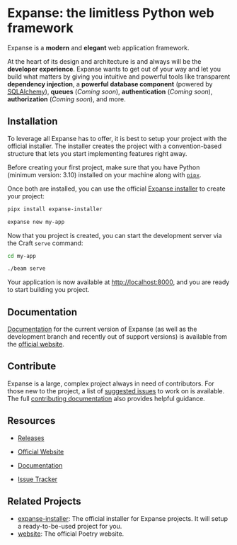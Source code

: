 # Expanse: the limitless Python web framework

Expanse is a **modern** and **elegant** web application framework.

At the heart of its design and architecture is and always will be the **developer experience**.
Expanse wants to get out of your way and let you build what matters by giving you intuitive and powerful tools
like transparent **dependency injection**, a **powerful database component** (powered
by [SQLAlchemy](https://www.sqlalchemy.org/)),
**queues** (_Coming soon_), **authentication** (_Coming soon_), **authorization** (_Coming soon_), and more.

## Installation

To leverage all Expanse has to offer, it is best to setup your project with the official installer. The installer
creates the project with a convention-based structure that lets you start implementing features right away.

Before creating your first project, make sure that you have Python (minimum version: 3.10) installed on your machine
along with [`pipx`](https://pipx.pypa.io/stable/).

Once both are installed, you can use the official [Expanse installer](https://github.com/expanse-framework/installer)
to create your project:

```bash
pipx install expanse-installer

expanse new my-app
```

Now that you project is created, you can start the development server via the Craft `serve` command:

```bash
cd my-app

./beam serve
```

Your application is now available at [http://localhost:8000](http://localhost:8000), and you are ready to start building
you project.

## Documentation

[Documentation] for the current version of Expanse (as well as the development branch and recently out of support
versions) is available from the [official website](https://expanse-framework.com).

## Contribute

Expanse is a large, complex project always in need of contributors. For those new to the project, a list of
[suggested issues] to work on is available. The full [contributing documentation] also
provides helpful guidance.

## Resources

* [Releases][PyPI Releases]
* [Official Website]
* [Documentation]
* [Issue Tracker]

  [PyPI]: https://pypi.org/project/expanse/

  [PyPI Releases]: https://pypi.org/project/expanse/#history

  [Official Website]: https://expanse-framework.com

  [Documentation]: https://expanse-framework.com/docs

  [Issue Tracker]: https://github.com/expanse-framework/expanse/issues

  [Suggested Issues]: https://github.com/expanse-framework/expanse/contribute

  [Contributing Documentation]: https://expanse-framework.com/docs/contributing

  [Installation Documentation]: https://expanse-framework.com/docs/#installation

## Related Projects

* [expanse-installer](https://github.com/expanse-framework/installer): The official installer for Expanse projects. It
  will
  setup a ready-to-be-used project for you.
* [website](https://github.com/expanse-framework/expanse-framework.com): The official Poetry website.
